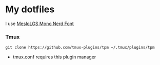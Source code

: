 # My dotfiles

I use [MesloLGS Mono Nerd Font](https://www.nerdfonts.com/font-downloads)

### Tmux 
```
git clone https://github.com/tmux-plugins/tpm ~/.tmux/plugins/tpm
```
- tmux.conf requires this plugin manager

